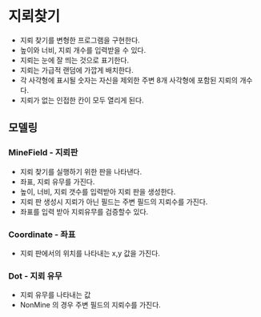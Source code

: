 # 지뢰찾기
- 지뢰 찾기를 변형한 프로그램을 구현한다.
- 높이와 너비, 지뢰 개수를 입력받을 수 있다.
- 지뢰는 눈에 잘 띄는 것으로 표기한다.
- 지뢰는 가급적 랜덤에 가깝게 배치한다.
- 각 사각형에 표시될 숫자는 자신을 제외한 주변 8개 사각형에 포함된 지뢰의 개수다.
- 지뢰가 없는 인접한 칸이 모두 열리게 된다.

## 모델링

### MineField - 지뢰판
- 지뢰 찾기를 실행하기 위한 판을 나타낸다. 
- 좌표, 지뢰 유무를 가진다. 
- 높이, 너비, 지뢰 갯수를 입력받아 지뢰 판을 생성한다.
- 지뢰 판 생성시 지뢰가 아닌 필드는 주변 필드의 지뢰수를 가진다.
- 좌표를 입력 받아 지뢰유무를 검증할수 있다.

### Coordinate - 좌표 
- 지뢰 판에서의 위치를 나타내는 x,y 값을 가진다. 

### Dot - 지뢰 유무
- 지뢰 유무를 나타내는 값
- NonMine 의 경우 주변 필드의 지뢰수를 가진다.



